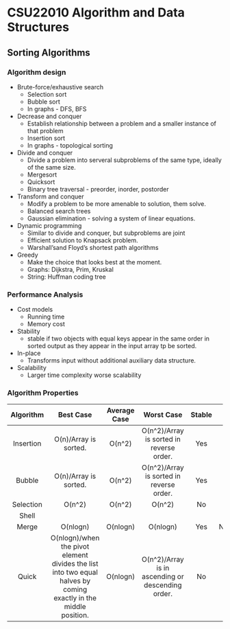 # CSU22010 Algorithm and Data Structures

## Sorting Algorithms
### Algorithm design
- Brute-force/exhaustive search
  - Selection sort
  - Bubble sort
  - In graphs - DFS, BFS
- Decrease and conquer
  - Establish relationship between a problem and a smaller instance of that problem
  - Insertion sort
  - In graphs - topological sorting
- Divide and conquer
  - Divide a problem into serveral subproblems of the same type, ideally of the same size.
  - Mergesort
  - Quicksort
  - Binary tree traversal - preorder, inorder, postorder
- Transform and conquer
  - Modify a problem to be more amenable to solution, them solve.
  - Balanced search trees
  - Gaussian elimination - solving a system of linear equations.
- Dynamic programming
  - Similar to divide and conquer, but subproblems are joint
  - Efficient solution to Knapsack problem.
  - Warshall’sand Floyd’s shortest path algorithms 
- Greedy
  - Make the choice that looks best at the moment.
  - Graphs: Dijkstra, Prim, Kruskal
  - String: Huffman coding tree
### Performance Analysis
- Cost models
  - Running time
  - Memory cost
- Stability
  - stable if two objects with equal keys appear in the same order in sorted output as they appear in the input array tp be sorted.
- In-place
  - Transforms input without additional auxiliary data structure.
- Scalability
  - Larger time complexity worse scalability
### Algorithm Properties
| Algorithm | Best Case | Average Case | Worst Case | Stable | In-place |
| :---: | :---: | :---: | :---: | :---: | :---: |
| Insertion | O(n)/Array is sorted. | O(n^2) | O(n^2)/Array is sorted in reverse order. | Yes | Yes |
| Bubble | O(n)/Array is sorted. | O(n^2) | O(n^2)/Array is sorted in reverse order. | Yes | Yes |
| Selection | O(n^2) | O(n^2) | O(n^2) | No | Yes |
| Shell | 
| Merge | O(nlogn) | O(nlogn) | O(nlogn) | Yes | No/O(n) |
| Quick | O(nlogn)/when the pivot element divides the list into two equal halves by coming exactly in the middle position. | O(nlogn) | O(n^2)/Array is in ascending or descending order. | No | Yes |
